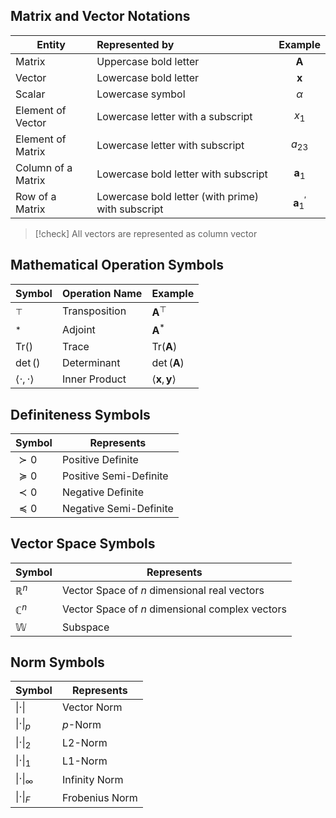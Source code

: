 
## Matrix and Vector Notations 

| Entity | Represented by | Example |
| ---- | :--- | :--: |
| Matrix | Uppercase bold letter | $\textbf{A}$ |
| Vector | Lowercase bold letter | $\mathbf{x}$ |
| Scalar | Lowercase symbol | $\alpha$ |
| Element of Vector | Lowercase letter with a subscript | $x_1$ |
| Element of Matrix | Lowercase letter with subscript | $a_{23}$ |
| Column of a Matrix | Lowercase bold letter with subscript | $\textbf{a}_1$ |
| Row of a Matrix | Lowercase bold letter (with prime) with subscript | $\mathbf{a}^{\prime}_{1}$ |

> [!check] All vectors are represented as column vector

## Mathematical Operation Symbols
| Symbol | Operation Name | Example |
| ---- | ---- | ---- |
| $^{\top}$ | Transposition | $\mathbf{A}^{\top}$ |
| $^{*}$ | Adjoint | $\mathbf{A}^{*}$ |
| Tr$()$ | Trace | Tr$(\mathbf{A})$ |
| $\det ()$ | Determinant | $\det(\mathbf{A})$ |
| $\langle \cdot , \cdot \rangle$ | Inner Product | $\langle \mathbf{x}, \mathbf{y} \rangle$ |

## Definiteness Symbols
| Symbol | Represents |
| ---- | ---- |
| $\succ 0$ | Positive Definite |
| $\succeq 0$  | Positive Semi-Definite |
| $\prec 0$  | Negative Definite |
| $\preceq 0$ | Negative Semi-Definite |
## Vector Space Symbols
| Symbol | Represents |
| ---- | ---- |
| $\mathbb{R}^{n}$ | Vector Space of $n$ dimensional real vectors |
| $\mathbb{C}^n$ | Vector  Space of $n$ dimensional complex vectors |
| $\mathbb{W}$ | Subspace |

## Norm Symbols

| Symbol            | Represents     |
| ----------------- | -------------- |
| $\|\cdot \|$      | Vector Norm    |
| $\|\cdot\|_p$     | $p$-Norm       |
| $\| \cdot \|_2$   | L2-Norm        |
| $\| \cdot \|_1$   | L1-Norm        |
| $\| \cdot \|_\infty$                  | Infinity Norm               |
| $\| \cdot \|_{F}$ | Frobenius Norm |
